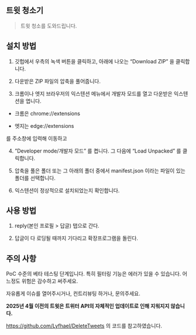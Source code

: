 ## 트윗 청소기 

> 트윗 청소를 도와드립니다.


## 설치 방법 

1. 깃헙에서 우측의 녹색 버튼을 클릭하고, 아래에 나오는 “Download ZIP” 을 클릭합니다.

2. 다운받은 ZIP 파일의 압축을 풀어줍니다.

3. 크롬이나 엣지 브라우저의 익스텐션 메뉴에서 개발자 모드를 열고 다운받은 익스텐션을 엽니다.


 - 크롬은 chrome://extensions

 - 엣지는 edge://extensions


를 주소창에 입력해 이동하고 

4. ”Developer mode/개발자 모드” 를 켭니다. 그 다음에 “Load Unpacked” 를 클릭합니다.

5. 압축을 풀은 폴더 또는 그 아래의 폴더 중에서 manifest.json 이라는 파일이 있는 폴더를 선택합니다.

6. 익스텐션이 정상적으로 설치되었는지 확인합니다.

## 사용 방법 

1. reply(본인 프로필 > 답글) 탭으로 간다.

2. 답글이 다 로딩될 때까지 기다리고 확장프로그램을 돌린다.  

## 주의 사항 

PoC 수준의 베타 테스팅 단계입니다. 특히 필터링 기능은 에러가 있을 수 있습니다. 어느정도 위험은 감수하고 써주세요.

자유롭게 이슈를 열어주시거나, 컨트리뷰팅 하거나, 문의주세요. 

**2025년 4월 이전의 트윗은 트위터 API의 자체적인 업데이트로 인해 지워지지 않습니다.**

https://github.com/Lyfhael/DeleteTweets 의 코드를 참고하였습니다.

